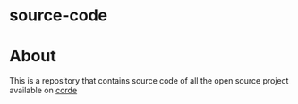 # source-code

# About
This is a repository that contains source code of all the open source project available on [corde](https://corde.getluxe.tech/)
